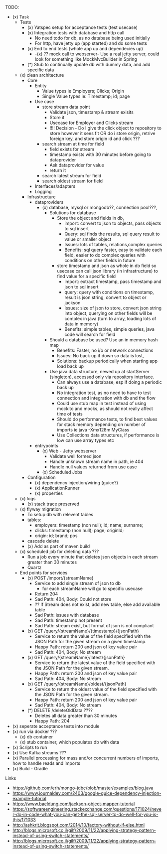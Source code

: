 TODO:

* (x) Task
    * Tests
        * (x) Yatspec setup for acceptance tests (test usecase)
        * (x) Integration tests with database and http call
            * No need todo for db, as no database being used initially
            * For http, have jetty up (app started) and do some tests
        * (x) End to end tests (whole app up and dependecies up)
            * -(x) ?? mock call to webserver- Use a real jetty server, could look for something like MockMvcBuilder in Spring
        * (*) Stub to continually update db with dummy data, and add specific data
    * (x) clean architecture
        * Core
            * Entity
                * Value types ie Employers; Clicks; Origin
                * Single Value types ie: Timestamp; id; page
            * Use case
                * store stream data point
                    - Validate json, timestamp  & stream exisits
                    - Store it
                    - Usecase for Employer and Clicks stream
                    - !!!! Decision - Do I give the click object to repository to store however it sees fit OR do i store origin, retrive foreign key, and store origin id and click ???
                * search stream at time for field
                    - field exists for stream
                    - timestamp exists with 30 minutes before going to dataprovider
                    - Ask dataprovider for value
                    - return it
                * search latest stream for field
                * search oldest stream for field
            * Interfaces/adapters
            * Logging
        * Infrastructure
            * dataproviders
                * (x) database, mysql or mongodb??, connection pool???,
                    * Solutions for database
                        * Store the object and fields in db,
                            * import: convert to json to objects, pass objects to sql insert
                            * Query: sql finds the results, sql query result to value or smaller object
                            * Issues: lots of tables, relations,complex queries
                            * Benefits: sql query faster, easy to validate each field, easier to do complex queries with conditions on other fields in future
                        * store timestamp and json as whole in db field so usecase can call json library (in infrastructure) to find value for a specific field
                            * import: extract timestamp, pass timestamp and json to sql insert
                            * query: query with conditions on timestamp, result is json string, convert to object or jackson
                            * Issues: size of json to store, convert json string into object, querying on other fields will be complex in java (turn to array, loading lots of data in memory)
                            * Benefits: simple tables, simple queries, java code will search for field
                    * Should a database be used? Use an in memory hash map
                        * Benefits: Faster, no i/o or network connections
                        * Issues: No back up if down so data is lost,
                        * Solutions: backup periodically when starting app load back up
                    * Use java data structure, newed up at startServer (singleton), accessed only via repository interface.
                        * Can always use a database, esp if doing a periodic back up
                        * No integration test, as no need to have to test connection and integration with db and the flow
                        * Could use stub map in test instead of using mockito and mocks, as should not really affect time of tests
                        * Should do performance tests, to find best values for stack memory depending on number of imports ie java -Xmx128m MyClass
                        * Use Collections data structures, if performance is low can use array types etc
            * entrypoints
                * (x) Web - Jetty webserver
                    * Validate well formed json
                    * Handle unknown stream name in path, ie 404
                    * Handle null values returned from use case
                * (x) Scheduled Jobs
        * Configuration
            * (x) dependency injection/wiring (guice?)
            * (x) ApplicationRunner
            * (x) properties
    * (x) logs
        * (x)  stack trace preserved
    * (x) flyway migration
        - To setup db with relevent tables
        - tables:
            - employers: timestamp (non null); id; name; surname;
            - clicks: timestamp (non null); page; originId;
            - origin: id; brand; pos
        - cascade delete
        - (x) Add as part of maven build
    * (x) scheduled job for deleting data ???
        - Run a job every minute that deletes json objects in each stream greater than 30 minutes
        - Quartz
    * End points for services
        * (x) POST /import/{streamName}
            - Service to add single stream of json to db
                - for each streamName will go to specific usecase
            - Return 204
            - Sad Path: 404, Body: Could not store
            - ?? If Stream does not exist, add new table, else add available table
            - Sad Path: issues with database
            - Sad Path: timestamp not present
            - Sad Path: stream exist, but format of json is not compliant
        * (x) GET /query/{streamName}/{timestamp}/{jsonPath}
            - Service to return the value of the field specified with the JSON Path for the given stream on a given timestamp.
            - Happy Path: return 200 and json of key value pair
            - Sad Path: 404, Body: No stream
        * (x) GET /query/{streamName}/latest/{jsonPath}
            - Service to return the latest value of the field specified with the JSON Path for the given stream.
            - Happy Path: return 200 and json of key value pair
            - Sad Path: 404, Body: No stream
        * (x) GET /query/{streamName}/oldest/{jsonPath}
            - Service to return the oldest value of the field specified with the JSON Path for the given stream.
            - Happy Path: return 200 and json of key value pair
            - Sad Path: 404, Body: No stream
        * (*) DELETE /deleteOldData ????
            - Deletes all data greater than 30 minutes
            - Happy Path: 204
* (x) seperate acceptance tests into module
* (x) run via docker ???
    * (x) db container
    * (x) stub container, which populates db with data
* (x) Scripts to run
* (x) Use Kafka streams ???
* (x) Parallel processing for mass and/or concurrent numbers of imports, how to handle reads and imports
* (x) Build - Gradle

Links

* https://github.com/erh/mongo-jdbc/blob/master/examples/blog.java
* https://www.journaldev.com/2403/google-guice-dependency-injection-example-tutorial
* https://www.baeldung.com/jackson-object-mapper-tutorial
* https://softwareengineering.stackexchange.com/questions/171024/never-do-in-code-what-you-can-get-the-sql-server-to-do-well-for-you-is-this/171033
* http://ashkrit.blogspot.com/2014/10/factory-without-if-else.html
* http://blogs.microsoft.co.il/gilf/2009/11/22/applying-strategy-pattern-instead-of-using-switch-statements/
* http://blogs.microsoft.co.il/gilf/2009/11/22/applying-strategy-pattern-instead-of-using-switch-statements/